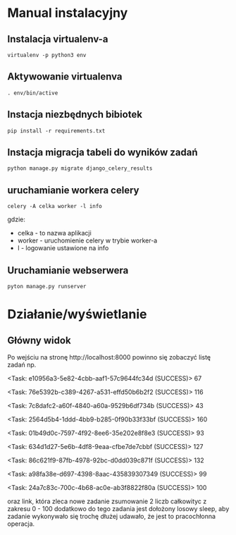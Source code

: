 # Manual instalacyjny
## Instalacja virtualenv-a
```
virtualenv -p python3 env
```
## Aktywowanie virtualenva
```
. env/bin/active
```
## Instacja niezbędnych bibiotek
```
pip install -r requirements.txt
```
## Instacja migracja tabeli do wyników zadań
```
python manage.py migrate django_celery_results
```
## uruchamianie workera celery
```
celery -A celka worker -l info
```
gdzie:

- celka - to nazwa aplikacji
- worker - uruchomienie celery w trybie worker-a
- l - logowanie ustawione na info

## Uruchamianie webserwera
```
pyton manage.py runserver
```

# Działanie/wyświetlanie
## Główny widok

Po wejściu na stronę http://localhost:8000 powinno się zobaczyć listę zadań np.

<Task: e10956a3-5e82-4cbb-aaf1-57c9644fc34d (SUCCESS)> 67

<Task: 76e5392b-c389-4267-a531-effd50b6b2f2 (SUCCESS)> 116

<Task: 7c8dafc2-a60f-4840-a60a-9529b6df734b (SUCCESS)> 43

<Task: 2564d5b4-1ddd-4bb9-b285-0f90b33f33bf (SUCCESS)> 160

<Task: 01b49d0c-7597-4f92-8ee6-35e202e8f8e3 (SUCCESS)> 93

<Task: 634d1d27-5e6b-4df8-9eaa-cfbe7de7cbbf (SUCCESS)> 127

<Task: 86c621f9-87fb-4978-92bc-d0dd039c871f (SUCCESS)> 132

<Task: a98fa38e-d697-4398-8aac-435839307349 (SUCCESS)> 99

<Task: 24a7c83c-700c-4b68-ac0e-ab3f8822f80a (SUCCESS)> 100

oraz link, która zleca nowe zadanie zsumowanie 2 liczb całkowityc z zakresu 0 - 100 dodatkowo do tego zadania jest dołożony losowy sleep, aby zadanie wykonywało się trochę dłużej udawało, że jest to pracochłonna operacja.  